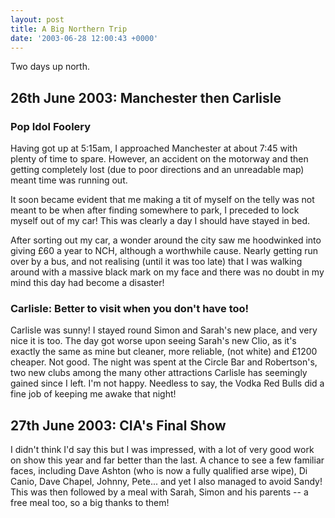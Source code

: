 ```yaml
---
layout: post
title: A Big Northern Trip
date: '2003-06-28 12:00:43 +0000'
---
```

Two days up north.

## 26th June 2003: Manchester then Carlisle

### Pop Idol Foolery
Having got up at 5:15am, I approached Manchester at about 7:45 with plenty of time to spare. However, an accident on the motorway and then getting completely lost (due to poor directions and an unreadable map) meant time was running out.

It soon became evident that me making a tit of myself on the telly was not meant to be when after finding somewhere to park, I preceded to lock myself out of my car! This was clearly a day I should have stayed in bed.

After sorting out my car, a wonder around the city saw me hoodwinked into giving £60 a year to NCH, although a worthwhile cause. Nearly getting run over by a bus, and not realising (until it was too late) that I was walking around with a massive black mark on my face and there was no doubt in my mind this day had become a disaster!

### Carlisle: Better to visit when you don't have too!
Carlisle was sunny! I stayed round Simon and Sarah's new place, and very nice it is too. The day got worse upon seeing Sarah's new Clio, as it's exactly the same as mine but cleaner, more reliable, (not white) and £1200 cheaper. Not good. The night was spent at the Circle Bar and Robertson's, two new clubs among the many other attractions Carlisle has seemingly gained since I left. I'm not happy. Needless to say, the Vodka Red Bulls did a fine job of keeping me awake that night!

## 27th June 2003: CIA's Final Show
I didn't think I'd say this but I was impressed, with a lot of very good work on show this year and far better than the last. A chance to see a few familiar faces, including Dave Ashton (who is now a fully qualified arse wipe), Di Canio, Dave Chapel, Johnny, Pete... and yet I also managed to avoid Sandy! This was then followed by a meal with Sarah, Simon and his parents -- a free meal too, so a big thanks to them!